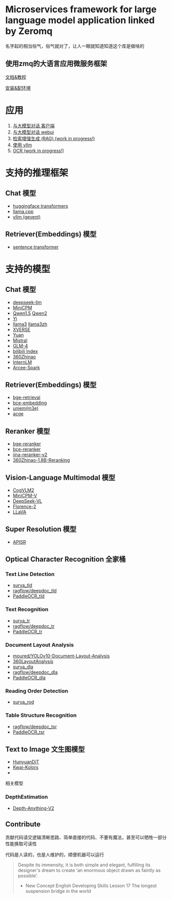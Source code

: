 # Microservices framework for large language model application linked by Zeromq

名字起的相当俗气，俗气就对了，让人一眼就知道知道这个库是做啥的

## 使用zmq的大语言应用微服务框架

[文档&教程](https://github.com/noooop/zerollama/tree/main/tutorial)

[安装&配环境](./setup)

# 应用
1. [与大模型对话 客户端](./applications/chat_cli)
2. [与大模型对话 webui](./applications/chat_webui)
3. [检索增强生成 (RAG) (work in progress!)](./applications/rag)
4. [使用 vllm](./applications/chat_with_vllm)
5. [OCR (work in progress!)](./applications/ocr)

# 支持的推理框架
## Chat 模型
- [huggingface transformers](https://github.com/noooop/zerollama/tree/main/zerollama/microservices/inference/transformers_green)
- [llama.cpp](https://github.com/noooop/zerollama/tree/main/zerollama/microservices/inference/llama_cpp_green)
- [vllm (gevent)](https://github.com/noooop/zerollama/tree/main/zerollama/microservices/inference/vllm_green)

## Retriever(Embeddings) 模型
- [sentence transformer](https://github.com/noooop/zerollama/tree/main/zerollama/microservices/inference/sentence_transformer_green)

# 支持的模型
## Chat 模型
- [deepseek-llm](https://github.com/noooop/zerollama/tree/main/zerollama/models/deepseek)
- [MiniCPM](https://github.com/noooop/zerollama/tree/main/zerollama/models/openbmb)
- [Qwen1.5](https://github.com/noooop/zerollama/tree/main/zerollama/models/qwen) [Qwen2](https://github.com/noooop/zerollama/tree/main/zerollama/models/qwen)
- [Yi](https://github.com/noooop/zerollama/tree/main/zerollama/models/yi)
- [llama3](https://github.com/noooop/zerollama/tree/main/zerollama/models/llama) [llama3zh](https://github.com/noooop/zerollama/tree/main/zerollama/models/llama)
- [XVERSE](https://github.com/noooop/zerollama/tree/main/zerollama/models/xverse)
- [Yuan](https://github.com/noooop/zerollama/tree/main/zerollama/models/yuan)
- [Mistral](https://github.com/noooop/zerollama/tree/main/zerollama/models/mistral)
- [GLM-4](https://github.com/noooop/zerollama/tree/main/zerollama/models/thudm)
- [bilibili Index](https://github.com/noooop/zerollama/tree/main/zerollama/models/bilibili)
- [360Zhinao](https://github.com/noooop/zerollama/tree/main/zerollama/models/qihoo360)
- [InternLM](https://github.com/noooop/zerollama/tree/main/zerollama/models/lnternlm)
- [Arcee-Spark](https://github.com/noooop/zerollama/tree/main/zerollama/models/arcee)

## Retriever(Embeddings) 模型
- [bge-retrieval](https://github.com/noooop/zerollama/tree/main/zerollama/models/baai)
- [bce-embedding](https://github.com/noooop/zerollama/tree/main/zerollama/models/bce)
- [uniem(m3e)](https://github.com/noooop/zerollama/tree/main/zerollama/models/uniem)
- [acge](https://github.com/noooop/zerollama/tree/main/zerollama/models/aspire)

## Reranker 模型
- [bge-reranker](https://github.com/noooop/zerollama/tree/main/zerollama/models/baai)
- [bce-reranker](https://github.com/noooop/zerollama/tree/main/zerollama/models/bce)
- [jina-reranker-v2](https://github.com/noooop/zerollama/tree/main/zerollama/models/jina)
- [360Zhinao-1.8B-Reranking](https://github.com/noooop/zerollama/tree/main/zerollama/models/qihoo360)

## Vision-Language Multimodal 模型 
- [CogVLM2](https://github.com/noooop/zerollama/tree/main/zerollama/models/thudm)
- [MiniCPM-V](https://github.com/noooop/zerollama/tree/main/zerollama/models/openbmb)
- [DeepSeek-VL](https://github.com/noooop/zerollama/tree/main/zerollama/models/deepseek)
- [Florence-2](https://github.com/noooop/zerollama/tree/main/zerollama/models/florence)
- [LLaVA](https://github.com/noooop/zerollama/tree/main/zerollama/models/llava)

## Super Resolution 模型 
- [APISR](https://github.com/noooop/zerollama/tree/main/zerollama/models/apisr)

## Optical Character Recognition 全家桶
### Text Line Detection
- [surya_tld](https://github.com/noooop/zerollama/tree/main/zerollama/models/surya)
- [ragflow/deepdoc_tld](https://github.com/noooop/zerollama/tree/main/zerollama/models/ragflow)
- [PaddleOCR_tld](https://github.com/noooop/zerollama/tree/main/zerollama/models/paddleocr)

### Text Recognition
- [surya_tr](https://github.com/noooop/zerollama/tree/main/zerollama/models/surya)
- [ragflow/deepdoc_tr](https://github.com/noooop/zerollama/tree/main/zerollama/models/ragflow)
- [PaddleOCR_tr](https://github.com/noooop/zerollama/tree/main/zerollama/models/paddleocr)

### Document Layout Analysis
- [moured/YOLOv10-Document-Layout-Analysis](https://github.com/noooop/zerollama/tree/main/zerollama/models/moured)
- [360LayoutAnalysis](https://github.com/noooop/zerollama/tree/main/zerollama/models/qihoo360)
- [surya_dla](https://github.com/noooop/zerollama/tree/main/zerollama/models/surya)
- [ragflow/deepdoc_dla](https://github.com/noooop/zerollama/tree/main/zerollama/models/ragflow)
- [PaddleOCR_dla](https://github.com/noooop/zerollama/tree/main/zerollama/models/paddleocr)

### Reading Order Detection
- [surya_rod](https://github.com/noooop/zerollama/tree/main/zerollama/models/surya)

### Table Structure Recognition
- [ragflow/deepdoc_tsr](https://github.com/noooop/zerollama/tree/main/zerollama/models/ragflow)
- [PaddleOCR_tsr](https://github.com/noooop/zerollama/tree/main/zerollama/models/paddleocr)

## Text to Image 文生图模型
- [HunyuanDiT](https://github.com/noooop/zerollama/tree/main/zerollama/models/hunyun)
- [Kwai-Kolors](https://github.com/noooop/zerollama/tree/main/zerollama/models/kolors)
- 
相关模型
### DepthEstimation
- [Depth-Anything-V2](https://github.com/noooop/zerollama/tree/main/zerollama/models/depth_anything)


## Contribute
贡献代码请交逻辑清晰思路、简单直接的代码、不要有魔法，甚至可以牺牲一部分性能换取可读性

代码是人读的，也是人维护的，顺便机器可以运行

> Despite its immensity, it is both simple and elegant, fulfilling its designer's dream to create ‘an enormous object drawn as faintly as possible’.
> - New Concept English Developing Skills Lesson 17 The longest suspension bridge in the world